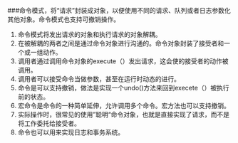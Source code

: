 ###命令模式，将“请求”封装成对象，以便使用不同的请求、队列或者日志参数化其他对象。命令模式也支持可撤销操作。
1. 命令模式将发出请求的对象和执行请求的对象解耦。
2. 在被解耦的两者之间是通过命令对象进行沟通的。命令对象封装了接受者和一个或一组动作。
3. 调用者通过调用命令对象的execute（）发出请求，这会使的接受者的动作被调用。
4. 调用者可以接受命令当做参数，甚至在运行时动态的进行。
5. 命令是可以支持撤销，做法是实现一个undo()方法来回到execete（）被执行前的状态。
6. 宏命令是命令的一种简单延伸，允许调用多个命令。宏方法也可以支持撤销。
7. 实际操作时，很常见的使用”聪明“命令对象，也就是直接实现了请求，而不是将工作委托给接受者。
8. 命令也可以用来实现日志和事务系统。